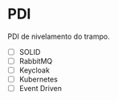 # PDI
PDI de nivelamento do trampo.

 - [ ] SOLID
 - [ ] RabbitMQ
 - [ ] Keycloak
 - [ ] Kubernetes
 - [ ] Event Driven
